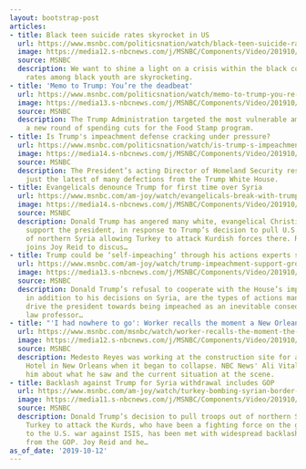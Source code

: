 ```yaml
---
layout: bootstrap-post
articles:
- title: Black teen suicide rates skyrocket in US
  url: https://www.msnbc.com/politicsnation/watch/black-teen-suicide-rates-skyrocket-in-us-71159365940
  image: https://media12.s-nbcnews.com/j/MSNBC/Components/Video/201910/n_sharp_suicide_10122019_1920x1080.nbcnews-fp-1200-630.jpg
  source: MSNBC
  description: We want to shine a light on a crisis within the black community. Suicide
    rates among black youth are skyrocketing.
- title: 'Memo to Trump: You’re the deadbeat'
  url: https://www.msnbc.com/politicsnation/watch/memo-to-trump-you-re-the-deadbeat-71159877814
  image: https://media13.s-nbcnews.com/j/MSNBC/Components/Video/201910/n_sharp_memo_10122019_1920x1080.nbcnews-fp-1200-630.jpg
  source: MSNBC
  description: The Trump Administration targeted the most vulnerable among us by proposing
    a new round of spending cuts for the Food Stamp program.
- title: Is Trump's impeachment defense cracking under pressure?
  url: https://www.msnbc.com/politicsnation/watch/is-trump-s-impeachment-defense-cracking-under-pressure-71159365899
  image: https://media14.s-nbcnews.com/j/MSNBC/Components/Video/201910/n_sharp_impeachment_10122019_1920x1080.nbcnews-fp-1200-630.jpg
  source: MSNBC
  description: The President’s acting Director of Homeland Security resigned. He’s
    just the latest of many defections from the Trump White House.
- title: Evangelicals denounce Trump for first time over Syria
  url: https://www.msnbc.com/am-joy/watch/evangelicals-break-with-trump-over-syria-withdrawal-71158341571
  image: https://media14.s-nbcnews.com/j/MSNBC/Components/Video/201910/n_joy_evangelicals_191012_1920x1080.nbcnews-fp-1200-630.jpg
  source: MSNBC
  description: Donald Trump has angered many white, evangelical Christians who typically
    support the president, in response to Trump’s decision to pull U.S. forces out
    of northern Syria allowing Turkey to attack Kurdish forces there. Rev. Jim Wallis
    joins Joy Reid to discus…
- title: Trump could be ‘self-impeaching’ through his actions experts say
  url: https://www.msnbc.com/am-joy/watch/trump-impeachment-support-grows-in-new-polls-71155781978
  image: https://media13.s-nbcnews.com/j/MSNBC/Components/Video/201910/n_joy_impeachment_191012_1920x1080.nbcnews-fp-1200-630.jpg
  source: MSNBC
  description: Donald Trump’s refusal to cooperate with the House’s impeachment inquiry,
    in addition to his decisions on Syria, are the types of actions many believe could
    drive the president towards being impeached as an inevitable consequence. Constitutional
    law professor…
- title: "'I had nowhere to go': Worker recalls the moment a New Orleans hotel collapsed"
  url: https://www.msnbc.com/msnbc/watch/worker-recalls-the-moment-the-hard-rock-hotel-site-collapsed-in-new-orleans-71156293777
  image: https://media12.s-nbcnews.com/j/MSNBC/Components/Video/201910/n_msnbc_brk_collapse_witness_191012_1920x1080.nbcnews-fp-1200-630.jpg
  source: MSNBC
  description: Medesto Reyes was working at the construction site for a Hard Rock
    Hotel in New Orleans when it began to collapse. NBC News' Ali Vitali spoke to
    him about what he saw and the current situation at the scene.
- title: Backlash against Trump for Syria withdrawal includes GOP
  url: https://www.msnbc.com/am-joy/watch/turkey-bombing-syrian-border-occupied-by-kurds-continues-71156805706
  image: https://media11.s-nbcnews.com/j/MSNBC/Components/Video/201910/n_joy_kurds_191012_1920x1080.nbcnews-fp-1200-630.jpg
  source: MSNBC
  description: Donald Trump’s decision to pull troops out of northern Syria enabling
    Turkey to attack the Kurds, who have been a fighting force on the ground crucial
    to the U.S. war against ISIS, has been met with widespread backlash, including
    from the GOP. Joy Reid and he…
as_of_date: '2019-10-12'
---
```



